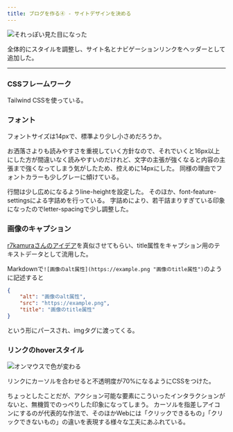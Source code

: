 ```yaml
---
title: ブログを作る④ - サイトデザインを決める
---
```


![それっぽい見た目になった](https://cdn-ak.f.st-hatena.com/images/fotolife/h/hachipochi/20210722/20210722185121.png "それっぽい見た目になった")

全体的にスタイルを調整し、サイト名とナビゲーションリンクをヘッダーとして追加した。

***

### CSSフレームワーク

Tailwind CSSを使っている。

### フォント

フォントサイズは14pxで、標準より少し小さめだろうか。

お洒落さよりも読みやすさを重視していく方針なので、それでいくと16px以上にした方が間違いなく読みやすいのだけれど、文字の主張が強くなると内容の主張まで強くなってしまう気がしたため、控えめに14pxにした。
同様の理由でフォントカラーも少しグレーに傾けている。

行間は少し広めになるようline-heightを設定した。
そのほか、font-feature-settingsによる字詰めを行っている。
字詰めにより、若干詰まりすぎている印象になったのでletter-spacingで少し調整した。

### 画像のキャプション

[r7kamuraさんのアイデア](https://r7kamura.com/articles/2020-11-07-image-caption-revised)を真似させてもらい、title属性をキャプション用のテキストデータとして流用した。

Markdownで`![画像のalt属性](https://example.png "画像のtitle属性")`のように記述すると

```json
{
    "alt": "画像のalt属性",
    "src": "https://example.png",
    "title": "画像のtitle属性"
}
```

という形にパースされ、imgタグに渡ってくる。

### リンクのhoverスタイル

![オンマウスで色が変わる](https://cdn-ak.f.st-hatena.com/images/fotolife/h/hachipochi/20210723/20210723205813.gif "オンマウスで色が変わる")

リンクにカーソルを合わせると不透明度が70%になるようにCSSをつけた。

ちょっとしたことだが、アクション可能な要素にこういったインタラクションがないと、無機質でのっぺりした印象になってしまう。
カーソルを指差しアイコンにするのが代表的な作法で、そのほかWebには「クリックできるもの」「クリックできないもの」の違いを表現する様々な工夫にあふれている。
